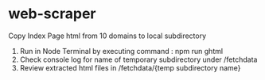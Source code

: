 # web-scraper
Copy Index Page html from 10 domains to local subdirectory

1) Run in Node Terminal by executing command :  npm run ghtml
2) Check console log for name of temporary subdirectory under /fetchdata
3) Review extracted html files in /fetchdata/{temp subdirectory name}
